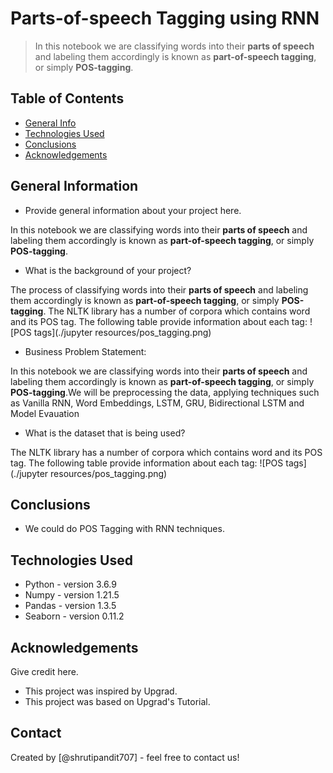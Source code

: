 # Parts-of-speech Tagging using RNN

> In this notebook we are classifying words into their **parts of speech** and labeling them accordingly is known as **part-of-speech tagging**, or simply **POS-tagging**.

## Table of Contents
* [General Info](#general-information)
* [Technologies Used](#technologies-used)
* [Conclusions](#conclusions)
* [Acknowledgements](#acknowledgements)

<!-- You can include any other section that is pertinent to your problem -->

## General Information
- Provide general information about your project here.

In this notebook we are classifying words into their **parts of speech** and labeling them accordingly is known as **part-of-speech tagging**, or simply **POS-tagging**.

- What is the background of your project?

The process of classifying words into their **parts of speech** and labeling them accordingly is known as **part-of-speech tagging**, or simply **POS-tagging**.
The NLTK library has a number of corpora which contains word and its POS tag. The following table provide information about each tag:
![POS tags](./jupyter resources/pos_tagging.png)

- Business Problem Statement:

In this notebook we are classifying words into their **parts of speech** and labeling them accordingly is known as **part-of-speech tagging**, or simply **POS-tagging**.We will be preprocessing the data, applying techniques such as Vanilla RNN, Word Embeddings, LSTM, GRU, Bidirectional LSTM and Model Evauation

- What is the dataset that is being used?

The NLTK library has a number of corpora which contains word and its POS tag. The following table provide information about each tag:
![POS tags](./jupyter resources/pos_tagging.png)

<!-- You don't have to answer all the questions - just the ones relevant to your project. -->

## Conclusions
- We could do POS Tagging with RNN techniques.

<!-- You don't have to answer all the questions - just the ones relevant to your project. -->


## Technologies Used
- Python - version 3.6.9
- Numpy - version 1.21.5
- Pandas - version 1.3.5
- Seaborn - version 0.11.2


<!-- As the libraries versions keep on changing, it is recommended to mention the version of library used in this project -->

## Acknowledgements
Give credit here.
- This project was inspired by Upgrad.
- This project was based on Upgrad's Tutorial.


## Contact
Created by [@shrutipandit707] - feel free to contact us!


<!-- Optional -->
<!-- ## License -->
<!-- This project is open source and available under the [... License](). -->

<!-- You don't have to include all sections - just the one's relevant to your project -->